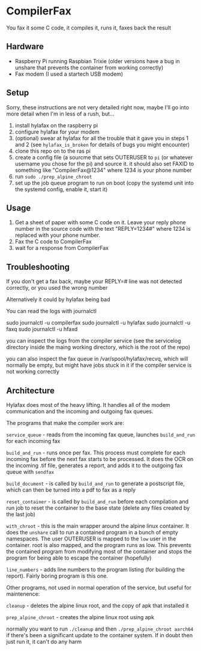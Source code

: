 # CompilerFax

You fax it some C code, it compiles it, runs it, faxes back the result

## Hardware

- Raspberry Pi running Raspbian Trixie (older versions have a bug in unshare that prevents the container from working correctly)
- Fax modem (I used a startech USB modem)

## Setup

Sorry, these instructions are not very detailed right now, maybe I'll go into more detail when I'm in less of a rush, but...

1. install hylafax on the raspberry pi
2. configure hylafax for your modem
3. (optional) swear at hylafax for all the trouble that it gave you in steps 1 and 2 (see `hylafax_is_broken` for details of bugs you might encounter)
4. clone this repo on to the ras pi
5. create a config file (a sourcme that sets OUTERUSER to `pi` (or whatever username you chose for the pi) and source it. it should also set FAXID to something like "CompilerFax@1234" where 1234 is your phone number
6. run `sudo ./prep_alpine_chroot`
7. set up the job queue program to run on boot (copy the systemd unit into the systemd config, enable it, start it)

## Usage

1. Get a sheet of paper with some C code on it. Leave your reply phone number in the source code with the text "REPLY=1234#" where 1234 is replaced with your phone number.
2. Fax the C code to CompilerFax
3. wait for a response from CompilerFax

## Troubleshooting

If you don't get a fax back, maybe your REPLY=<number># line was not detected correctly, or you used the wrong number

Alternatively it could by hylafax being bad

You can read the logs with journalctl

sudo journalctl -u compilerfax
sudo journalctl -u hylafax
sudo journalctl -u faxq
sudo journalctl -u hfaxd

you can inspect the logs from the compiler service (see the servicelog directory inside the maing working directory, which is the root of the repo)

you can also inspect the fax queue in /var/spool/hylafax/recvq, which will normally be empty, but might have jobs stuck in it if the compiler service is not working correctly

## Architecture

Hylafax does most of the heavy lifting. It handles all of the modem communication and the incoming and outgoing fax queues.

The programs that make the compiler work are:

`service_queue` - reads from the incoming fax queue, launches `build_and_run` for each incoming fax

`build_and_run` - runs once per fax. This process must complete for each incoming fax before the next fax starts to be processed. It does the OCR on the incoming .tif file, generates a report, and adds it to the outgoing fax queue with `sendfax`

`build_document` - is called by `build_and_run` to generate a postscript file, which can then be turned into a pdf to fax as a reply

`reset_container` - is called by `build_and_run` before each compilation and run job to reset the container to the base state (delete any files created by the last job)

`with_chroot` - this is the main wrapper around the alpine linux container. It does the `unshare` call to run a contained program in a bunch of empty namespaces. The user OUTERUSER is mapped to the `low` user in the container. root is also mapped, and the program runs as low. This prevents the contained program from modifying most of the container and stops the program for being able to escape the container (hopefully)

`line_numbers` - adds line numbers to the program listing (for building the report). Fairly boring program is this one.

Other programs, not used in normal operation of the service, but useful for maintenence:

`cleanup` - deletes the alpine linux root, and the copy of apk that installed it

`prep_alpine_chroot` - creates the alpine linux root using apk

normally you want to run `./cleanup` and then `./prep_alpine_chroot aarch64` if there's been a significant update to the container system. If in doubt then just run it, it can't do any harm
